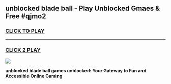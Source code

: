 
## unblocked blade ball - Play Unblocked Gmaes & Free #qjmo2
<h3>
<a href="https://news.freeplayer.one?title=unblocked_blade_ball&ref=26F">CLICK TO PLAY</a></h3>
<hr>

<h3>
<a href="https://news.freeplayer.one?title=unblocked_blade_ball&ref=26F">CLICK 2 PLAY</a>
  
</h3>

<a href="https://news.freeplayer.one?title=unblocked_blade_ball&ref=26F/"><img src="https://clearcache.store/games.png"></a>


**unblocked blade ball games unblocked: Your Gateway to Fun and Accessible Online Gaming**
